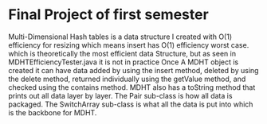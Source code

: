 # Final Project of first semester
Multi-Dimensional Hash tables is a data structure I created with O(1) efficiency for resizing which means insert has O(1) efficiency worst case.
which is theoretically the most efficient data Structure, but as seen in MDHTEfficiencyTester.java it is not in practice
 Once A MDHT object is created it can have data added by using the insert method,
 deleted by using the delete method, returned individually using the getValue method,
 and checked using the contains method. MDHT also has a toString method that prints out all data layer by layer.
 The Pair sub-class is how all data is packaged.
 The SwitchArray sub-class is what all the data is put into which is the backbone for MDHT.
